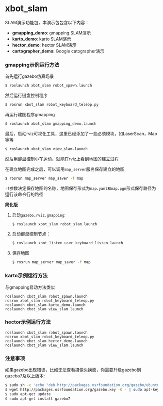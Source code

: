 # xbot_slam

SLAM演示功能包，本演示包包含以下内容：

* **gmapping_demo**: gmapping SLAM演示
* **karto_demo**: karto SLAM演示
* **hector_demo**: hector SLAM演示
* **cartographer_demo**: Google catographer演示


### gmapping示例运行方法

首先运行gazebo仿真场景

```sh
$ roslaunch xbot_slam robot_spawn.launch
```

然后运行键盘控制程序

```sh
$ rosrun xbot_slam robot_keyboard_teleop.py
```

再运行建图程序gmapping

```sh
$ roslaunch xbot_slam gmapping_demo.launch
```

最后，启动rviz可视化工具，这里已经添加了一些必须模块，如LaserScan，Map等等

```sh
$ roslaunch xbot_slam view_slam.launch
```

然后用键盘控制小车运动，就能在rviz上看到地图的建立过程

在建立地图完成之后，可以调用`map_server`服务保存建立的地图

```sh
$ rosrun map_server map_saver -f map
```

`-f`参数决定保存地图的名称，地图保存形式为`map.yaml和map.pgm`形式保存路径为运行该命令行的路径

**简化版**

1. 启动`gazebo,rviz,gmapping`:

   ```sh
   $ roslaunch xbot_slam robot_slam.launch
   ```

2. 启动键盘控制节点：

   ```sh
   $ roslaunch xbot_listen user_keyboard_listen.launch
   ```

3. 保存地图

   ```sh
   $ rosrun map_server map_saver -f map
   ```

   


### karto示例运行方法

与gmapping启动方法类似

	roslaunch xbot_slam robot_spawn.launch
	rosrun xbot_slam robot_keyboard_teleop.py
	roslaunch xbot_slam karto_demo.launch
	roslaunch xbot_slam view_slam.launch

### hector示例运行方法

	roslaunch xbot_slam robot_spawn.launch
	rosrun xbot_slam robot_keyboard_teleop.py
	roslaunch xbot_slam hector_demo.launch
	roslaunch xbot_slam view_slam.launch


### 注意事项
如果gazebo出现错误，比如无法查看摄像头换面，你需要升级gazebo到gazebo7及以上版本:
```sh
$ sudo sh -c 'echo "deb http://packages.osrfoundation.org/gazebo/ubuntu-stable `lsb_release -cs` main" > /etc/apt/sources.list.d/gazebo-stable.list'
$ wget http://packages.osrfoundation.org/gazebo.key -O - | sudo apt-key add -
$ sudo apt-get update
$ sudo apt-get install gazebo7
```
